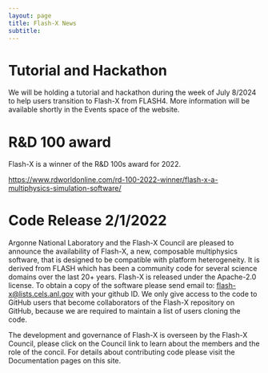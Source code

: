 ```yaml
---
layout: page
title: Flash-X News
subtitle: 
---
```

# Tutorial and Hackathon
We will be holding a tutorial and hackathon during the week of July 8/2024 to help users transition to Flash-X from FLASH4. More information will be available shortly in the Events space of the website.

# R&D 100 award 
Flash-X is a winner of the R&D 100s award for 2022.

https://www.rdworldonline.com/rd-100-2022-winner/flash-x-a-multiphysics-simulation-software/

# Code Release 2/1/2022
Argonne National Laboratory and the Flash-X Council are pleased to announce the availability of Flash-X, a new, 
composable multiphysics software, that is designed to be compatible with platform heterogeneity. It is derived 
from FLASH which has been a community code for several science domains over the last 20+ years. Flash-X is 
released under the Apache-2.0 license. To obtain a copy of the software please send email to:
flash-x@lists.cels.anl.gov with your github ID.
We only give access to the code to GitHub users that become collaborators of the Flash-X repository on GitHub,
because we are required to maintain a list of users cloning the code.

The development and governance of Flash-X is overseen by the Flash-X Council, please click on the Council link 
to learn about the members and the role of the concil. For details about contributing code please visit the
Documentation pages on this site.
